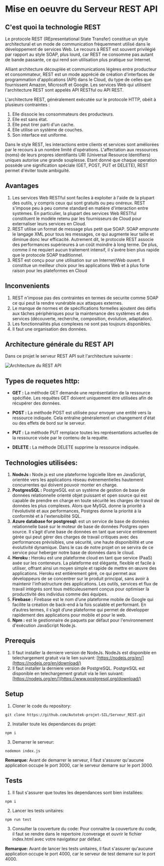 # Mise en oeuvre du Serveur REST API

## C'est quoi la technologie REST

Le protocole REST (REpresentational State Transfer) constitue un style architectural et un mode de communication fréquemment utilisé dans le développement de services Web. Le recours à REST est souvent privilégié par rapport au style SOAP, plus lourd, car REST ne consomme pas autant de bande passante, ce qui rend son utilisation plus pratique sur Internet.

Alliant architecture découplée et communications légères entre producteur et consommateur, REST est un mode apprécié de création d'interfaces de programmation d'applications (API) dans le Cloud, du type de celles que fournissent Amazon, Microsoft et Google. Les services Web qui utilisent l'architecture REST sont appelés API RESTful ou API REST.

L'architecture REST, généralement exécutée sur le protocole HTTP, obéit à plusieurs contraintes :

1. Elle dissocie les consommateurs des producteurs.
2. Elle est sans état.
3. Elle peut tirer parti d'un cache.
4. Elle utilise un système de couches.
5. Son interface est uniforme.

Dans le style REST, les interactions entre clients et services sont améliorées par le recours à un nombre limité d'opérations. L'affectation aux ressources (noms) de leurs propres identifiants URI (Universal Resource Identifiers) uniques autorise une grande souplesse. Etant donné que chaque operation possède une signification spéciale (GET, POST, PUT et DELETE), REST permet d'éviter toute ambiguïté.

## Avantages

1. Les services Web RESTful sont faciles à exploiter à l'aide de la plupart des outils, y compris ceux qui sont gratuits ou peu onéreux. REST s'impose peu à peu comme standard en matière d'interaction entre systèmes. En particulier, la plupart des services Web RESTful constituent le modèle retenu par les fournisseurs de Cloud pour externaliser leurs services en Cloud.
2. REST utilise un format de message plus petit que SOAP. SOAP emprunte le langage XML pour tous les messages, ce qui augmente leur taille et diminue donc leur efficacité. Autrement dit, le protocole REST associe des performances supérieures à un coût moindre à long terme. De plus, comme il ne requiert aucun traitement intensif, il s'avère bien plus rapide que le protocole SOAP traditionnel.
3. REST est conçu pour une utilisation sur un Internet/Web ouvert. Il constitue un meilleur choix pour les applications Web et à plus forte raison pour les plateformes en Cloud

## Inconvenients

1. REST n'impose pas des contraintes en termes de securite comme SOAP ce qui peut la rendre vunérable aux attaques externes.
2. Le manque de normes et de spécifications formelles ajoutent des défis aux tâches périphériques pour la maintenance des systèmes et des services (découverte, recherche, composition, évolution, adaptation).
3. Les fonctionnalités plus complexes ne sont pas toujours disponibles.
4. Il faut une organisation des données.

## Architecture générale du REST API

Dans ce projet le serveur REST API suit l'architecture suivante :

![Architecture du REST API](https://www.coreycleary.me/_next/static/media/Express-REST-API-Struc.aa7ecaa0c41dbb7344c70665a5f5e259.png)



## Types de requetes http:

- **GET :** La méthode GET demande une représentation de la ressource spécifiée. Les requêtes GET doivent uniquement être utilisées afin de récupérer des données.

- **POST :** La méthode POST est utilisée pour envoyer une entité vers la ressource indiquée. Cela entraîne généralement un changement d'état ou des effets de bord sur le serveur.

- **PUT :** La méthode PUT remplace toutes les représentations actuelles de la ressource visée par le contenu de la requête.

- **DELETE :** La méthode DELETE supprime la ressource indiquée.

## Technologies utilisées:

1. **NodeJs :** Node.js est une plateforme logicielle libre en JavaScript, orientée vers les applications réseau évènementielles hautement concurrentes qui doivent pouvoir monter en charge.
2. **PostgresSQL :** PostgreSQL est un système de gestion de base de données relationnelle orienté objet puissant et open source qui est capable de prendre en charge en toute sécurité les charges de travail de données les plus complexes. Alors que MySQL donne la priorité à l'évolutivité et aux performances, Postgres donne la priorité à la conformité et à l'extensibilité SQL.
3. **Azure database for postgresql:** est un service de base de données relationnelle basé sur le moteur de base de données Postgres open source. Il s’agit d’une base de données en tant que service entièrement gérée qui peut gérer des charges de travail critiques avec des performances prévisibles, une sécurité, une haute disponibilité et une évolutivité dynamique. Dans le cas de notre projet on se servira de ce service pour heberger notre base de données dans le cloud.
4. **Heroku :** Heroku est une plateforme cloud en tant que service (PaaS) axée sur les conteneurs. La plateforme est élégante, flexible et facile à utiliser, offrant ainsi un moyen simple et rapide de mettre en œuvre des applications. Heroku est entièrement géré, ce qui permet aux développeurs de se concentrer sur le produit principal, sans avoir à maintenir l'infrastructure des applications. Les outils, services et flux de travail intégrés sont tous méticuleusement conçus pour optimiser la productivité des individus comme des équipes.
5. **Firebase :** Firebase est le nom d’une plateforme mobile de Google qui facilite la création de back-end à la fois scalable et performant. En d’autres termes, il s’agit d’une plateforme qui permet de développer rapidement des applications pour mobile et pour le web.
6. **Npm :** est le gestionnaire de paquets par défaut pour l'environnement d'exécution JavaScript Node.js.

## Prerequis

1. Il faut installer la derniere version de NodeJs. NodeJs est disponible en telechargement gratuit via le lien suivant: [https://nodejs.org/en/](https://nodejs.org/en/download/)
2. Il faut installer la derniere version de PostgreSQL. PostgreSQL est disponible en telechargement gratuit via le lien suivant: [https://nodejs.org/en/](https://www.postgresql.org/download/)

## Setup

1. Cloner le code du repository:
```
git clone https://github.com/Autotek-projet-SIL/Serveur_REST.git
```
2. Installer toute les dependances du projet:
 ```
npm i
```
3. Demarrer le serveur:
```
nodemon index.js
```
**Remarque:** Avant de demarrer le serveur, il faut s'assurer qu'aucune application occupe le port 3000, car le serveur demarre sur le port 3000.

## Tests

1. Il faut s'assurer que toutes les dependances sont bien installées:
```
npm i
```
2. Lancer les tests unitaires:
 ```
npm run test
```
3. Consulter la couverture du code: Pour connaitre la couverture du code, il faut se rendre dans le repertoire /converage et ouvrir le fichier index.html avec votre navigateur par défaut.

**Remarque:** Avant de lancer les tests unitaires, il faut s'assurer qu'aucune application occupe le port 4000, car le serveur de test demarre sur le port 4000. 

